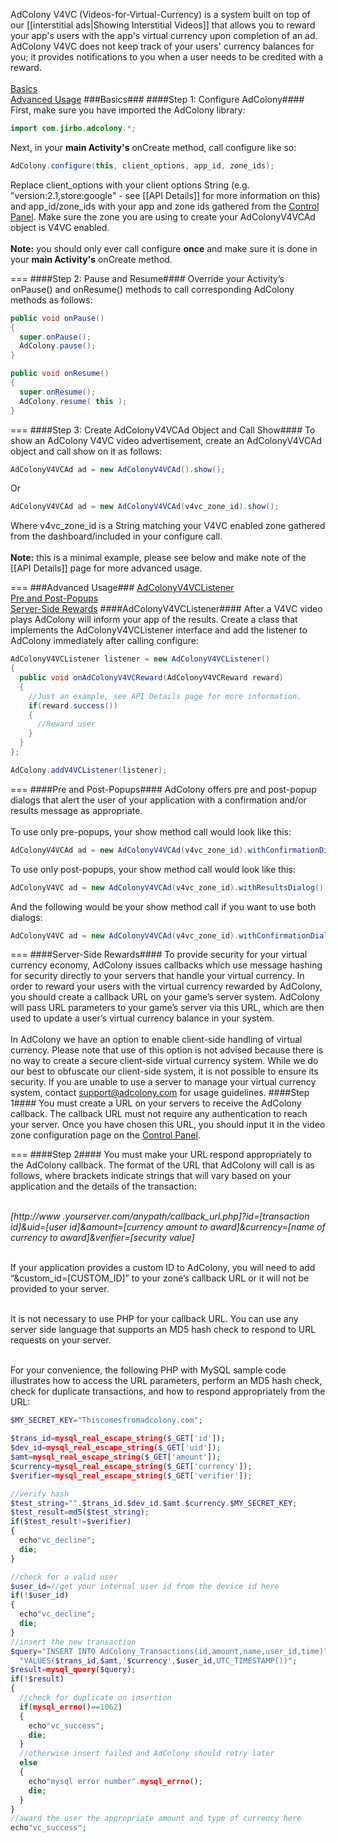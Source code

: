 AdColony V4VC (Videos-for-Virtual-Currency) is a system built on top of our [[interstitial ads|Showing Interstitial Videos]] that allows you to reward your app's users with the app's virtual currency upon completion of an ad. AdColony V4VC does not keep track of your users' currency balances for you; it provides notifications to you when a user needs to be credited with a reward.<br><br>
[Basics](Showing-V4VC-Videos#basics)<br>
[Advanced Usage](Showing-V4VC-Videos#advanced-usage)
###Basics###
####Step 1: Configure AdColony####
First, make sure you have imported the AdColony library:
```java
import com.jirbo.adcolony.*;
```
Next, in your **main Activity's** onCreate method, call configure like so:
```java
AdColony.configure(this, client_options, app_id, zone_ids);
```
Replace client_options with your client options String (e.g. "version:2.1,store:google" - see [[API Details]] for more information on this) and app_id/zone_ids with your app and zone ids gathered from the [Control Panel](http://clients.adcolony.com). Make sure the zone you are using to create your AdColonyV4VCAd object is V4VC enabled.<br><br>
**Note:** you should only ever call configure **once** and make sure it is done in your **main Activity's** onCreate method.

===
####Step 2: Pause and Resume####
Override your Activity’s onPause() and onResume() methods to call corresponding AdColony methods as follows:
```java
public void onPause() 
{
  super.onPause();
  AdColony.pause(); 
}

public void onResume() 
{
  super.onResume();
  AdColony.resume( this ); 
}
```

===
####Step 3: Create AdColonyV4VCAd Object and Call Show####
To show an AdColony V4VC video advertisement, create an AdColonyV4VCAd object and call show on it as follows:
```java
AdColonyV4VCAd ad = new AdColonyV4VCAd().show();
```
Or
```java
AdColonyV4VCAd ad = new AdColonyV4VCAd(v4vc_zone_id).show();
```
Where v4vc_zone_id is a String matching your V4VC enabled zone gathered from the dashboard/included in your configure call.<br><br>
**Note:** this is a minimal example, please see below and make note of the [[API Details]] page for more advanced usage.

===
###Advanced Usage###
[AdColonyV4VCListener](Showing-V4VC-Videos#adcolonyv4vclistener)<br>
[Pre and Post-Popups](Showing-V4VC-Videos#pre-and-post-popups)<br>
[Server-Side Rewards](Showing-V4VC-Videos#server-side-rewards)
####AdColonyV4VCListener####
After a V4VC video plays AdColony will inform your app of the results. Create a class that implements the AdColonyV4VCListener interface and add the listener to AdColony immediately after calling configure:
```java
AdColonyV4VCListener listener = new AdColonyV4VCListener()
{
  public void onAdColonyV4VCReward(AdColonyV4VCReward reward)
  {
    //Just an example, see API Details page for more information.
    if(reward.success())
    {
      //Reward user
    }
  }
};

AdColony.addV4VCListener(listener);
```
===
####Pre and Post-Popups####
AdColony offers pre and post-popup dialogs that alert the user of your application with a confirmation and/or results message as appropriate.<br><br>
To use only pre-popups, your show method call would look like this:
```java
AdColonyV4VCAd ad = new AdColonyV4VCAd(v4vc_zone_id).withConfirmationDialog().show();
```
To use only post-popups, your show method call would look like this:
```java
AdColonyV4VC ad = new AdColonyV4VCAd(v4vc_zone_id).withResultsDialog().show();
```
And the following would be your show method call if you want to use both dialogs:
```java
AdColonyV4VC ad = new AdColonyV4VCAd(v4vc_zone_id).withConfirmationDialog().withResultsDialog().show();
```

===
####Server-Side Rewards####
To provide security for your virtual currency economy, AdColony issues callbacks which use message hashing for security directly to your servers that handle your virtual currency. In order to reward your users with the virtual currency rewarded by AdColony, you should create a callback URL on your game’s server system. AdColony will pass URL parameters to your game’s server via this URL, which are then used to update a user’s virtual currency balance in your system. <br><br>
In AdColony we have an option to enable client­-side handling of virtual currency. Please note that use of this option is not advised because there is no way to create a secure client-­side virtual currency system. While we do our best to obfuscate our client­-side system, it is not possible to ensure its security. If you are unable to use a server to manage your virtual currency system, contact support@adcolony.com for usage guidelines.
####Step 1####
You must create a URL on your servers to receive the AdColony callback. The callback URL must not require any authentication to reach your server. Once you have chosen this URL, you should input it in the video zone configuration page on the [Control Panel](http://clients.adcolony.com).

===
####Step 2####
You must make your URL respond appropriately to the AdColony callback. The format of the URL that AdColony will call is as follows, where brackets indicate strings that will vary based on your application and the details of the transaction:<br><br>

_[http://www .yourserver.com/anypath/callback_url.php]?id=[transaction id]&uid=[user id]&amount=[currency amount to award]&currency=[name of currency to award]&verifier=[security value]_<br><br>

If your application provides a custom ID to AdColony, you will need to add “&custom_id=[CUSTOM_ID]” to your zone’s callback URL or it will not be provided to your server.<br><br>

It is not necessary to use PHP for your callback URL. You can use any server side language that supports an MD5 hash check to respond to URL requests on your server.<br><br>

For your convenience, the following PHP with MySQL sample code illustrates how to access the URL parameters, perform an MD5 hash check, check for duplicate transactions, and how to respond appropriately from the URL:
```php
$MY_SECRET_KEY="Thiscomesfromadcolony.com";

$trans_id=mysql_real_escape_string($_GET['id']); 
$dev_id=mysql_real_escape_string($_GET['uid']); 
$amt=mysql_real_escape_string($_GET['amount']); 
$currency=mysql_real_escape_string($_GET['currency']); 
$verifier=mysql_real_escape_string($_GET['verifier']);

//verify hash 
$test_string="".$trans_id.$dev_id.$amt.$currency.$MY_SECRET_KEY; 
$test_result=md5($test_string);
if($test_result!=$verifier)
{
  echo"vc_decline";
  die; 
}

//check for a valid user 
$user_id=//get your internal user id from the device id here 
if(!$user_id)
{
  echo"vc_decline";
  die; 
}
//insert the new transaction 
$query="INSERT INTO AdColony_Transactions(id,amount,name,user_id,time)".
  "VALUES($trans_id,$amt,'$currency',$user_id,UTC_TIMESTAMP())"; 
$result=mysql_query($query);
if(!$result)
{
  //check for duplicate on insertion 
  if(mysql_errno()==1062)
  {
    echo"vc_success";
    die; 
  }
  //otherwise insert failed and AdColony should retry later 
  else
  {
    echo"mysql error number".mysql_errno();
    die; 
  }
}
//award the user the appropriate amount and type of currency here 
echo"vc_success";
```
